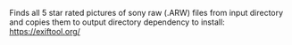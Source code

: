 Finds all 5 star rated pictures of sony raw (.ARW) files from input directory and copies them to output directory
dependency to install: https://exiftool.org/
